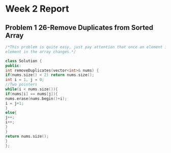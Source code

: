 Week 2 Report
================================
Problem 1 26-Remove Duplicates from Sorted Array
--------------------------------
```cpp
/*This problem is quite easy, just pay attention that once an element is erased, the indice of every
element in the array changes.*/

class Solution {
public:
int removeDuplicates(vector<int>& nums) {
if(nums.size() < 2) return nums.size();
int i = 1, j = 0;
//Two pointers
while(i < nums.size()){
if(nums[i] == nums[j]){
nums.erase(nums.begin()+i);
i = j+1;
}
else{
j++;
i++;
}
}
return nums.size();
}
};
```
